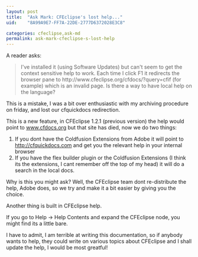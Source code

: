 ```yaml
---
layout: post
title:  "Ask Mark: CFEclipse's lost help..."
uid:	"8A99A9E7-FF7A-22DE-2777D6372028E3C8"

categories: cfeclipse,ask-md
permalink: ask-mark-cfeclipse-s-lost-help
---
```

A reader asks:

<blockquote>
I've installed it (using Software Updates) but can't seem to get the context sensitive help to work. Each time I click F1 it redirects the browser pane to http://www.cfeclipse.org/cfdocs/?query=cfif (for example) which is an invalid page. Is there a way to have local help on the language?
</blockquote>

This is a mistake, I was a bit over enthusiastic with my archiving procedure on friday, and lost our cfquickdocs redirection.

This is a new feature, in CFEclipse 1.2.1 (previous version) the help would point to www.cfdocs.org but that site has died, now we do two things:

<ol>
<li>If you dont have the Coldfusion Extensions from Adobe it will point to <a href="http://cfquickdocs.com">http://cfquickdocs.com</a> and get you the relevant help in your internal browser
<li>If you have the flex builder plugin or the Coldfusion Extensions (I think its the extensions, I cant remember off the top of my head) it will do a search in the local docs.
</ol>
Why is this you might ask? Well, the CFEclipse team dont re-distribute the help, Adobe does, so we try and make it a bit easier by giving you the choice.


Another thing is built in CFEclipse help. 

If you go to Help -> Help Contents  and expand the CFEclipse node, you might find its a little bare. 

I have to admit, I am terrible at writing this documentation, so if anybody wants to help, they could write on various topics about CFEclipse and I shall update the help, I would be most greatful!